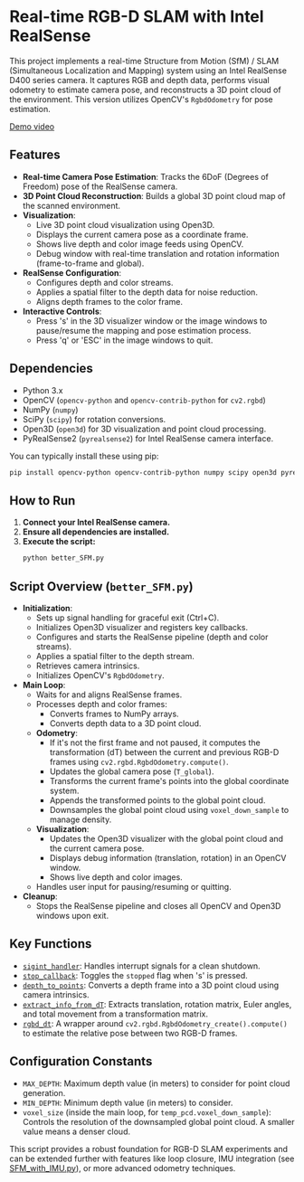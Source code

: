 # Real-time RGB-D SLAM with Intel RealSense

This project implements a real-time Structure from Motion (SfM) / SLAM (Simultaneous Localization and Mapping) system using an Intel RealSense D400 series camera. It captures RGB and depth data, performs visual odometry to estimate camera pose, and reconstructs a 3D point cloud of the environment. This version utilizes OpenCV's `RgbdOdometry` for pose estimation.

[Demo video](https://www.youtube.com/watch?v=fgqBE9i2YCI)

## Features

*   **Real-time Camera Pose Estimation**: Tracks the 6DoF (Degrees of Freedom) pose of the RealSense camera.
*   **3D Point Cloud Reconstruction**: Builds a global 3D point cloud map of the scanned environment.
*   **Visualization**:
    *   Live 3D point cloud visualization using Open3D.
    *   Displays the current camera pose as a coordinate frame.
    *   Shows live depth and color image feeds using OpenCV.
    *   Debug window with real-time translation and rotation information (frame-to-frame and global).
*   **RealSense Configuration**:
    *   Configures depth and color streams.
    *   Applies a spatial filter to the depth data for noise reduction.
    *   Aligns depth frames to the color frame.
*   **Interactive Controls**:
    *   Press 's' in the 3D visualizer window or the image windows to pause/resume the mapping and pose estimation process.
    *   Press 'q' or 'ESC' in the image windows to quit.

## Dependencies

*   Python 3.x
*   OpenCV (`opencv-python` and `opencv-contrib-python` for `cv2.rgbd`)
*   NumPy (`numpy`)
*   SciPy (`scipy`) for rotation conversions.
*   Open3D (`open3d`) for 3D visualization and point cloud processing.
*   PyRealSense2 (`pyrealsense2`) for Intel RealSense camera interface.

You can typically install these using pip:
```bash
pip install opencv-python opencv-contrib-python numpy scipy open3d pyrealsense2
```

## How to Run

1.  **Connect your Intel RealSense camera.**
2.  **Ensure all dependencies are installed.**
3.  **Execute the script:**
    ```bash
    python better_SFM.py
    ```

## Script Overview (`better_SFM.py`)

*   **Initialization**:
    *   Sets up signal handling for graceful exit (Ctrl+C).
    *   Initializes Open3D visualizer and registers key callbacks.
    *   Configures and starts the RealSense pipeline (depth and color streams).
    *   Applies a spatial filter to the depth stream.
    *   Retrieves camera intrinsics.
    *   Initializes OpenCV's `RgbdOdometry`.
*   **Main Loop**:
    *   Waits for and aligns RealSense frames.
    *   Processes depth and color frames:
        *   Converts frames to NumPy arrays.
        *   Converts depth data to a 3D point cloud.
    *   **Odometry**:
        *   If it's not the first frame and not paused, it computes the transformation (dT) between the current and previous RGB-D frames using `cv2.rgbd.RgbdOdometry.compute()`.
        *   Updates the global camera pose (`T_global`).
        *   Transforms the current frame's points into the global coordinate system.
        *   Appends the transformed points to the global point cloud.
        *   Downsamples the global point cloud using `voxel_down_sample` to manage density.
    *   **Visualization**:
        *   Updates the Open3D visualizer with the global point cloud and the current camera pose.
        *   Displays debug information (translation, rotation) in an OpenCV window.
        *   Shows live depth and color images.
    *   Handles user input for pausing/resuming or quitting.
*   **Cleanup**:
    *   Stops the RealSense pipeline and closes all OpenCV and Open3D windows upon exit.

## Key Functions

*   [`sigint_handler`](g%3A%2FMy%20Drive%2FPythonProjects%2FSfMRealsense%2Fbetter_SFM.py): Handles interrupt signals for a clean shutdown.
*   [`stop_callback`](g%3A%2FMy%20Drive%2FPythonProjects%2FSfMRealsense%2Fbetter_SFM.py): Toggles the `stopped` flag when 's' is pressed.
*   [`depth_to_points`](g%3A%2FMy%20Drive%2FPythonProjects%2FSfMRealsense%2Fbetter_SFM.py): Converts a depth frame into a 3D point cloud using camera intrinsics.
*   [`extract_info_from_dT`](g%3A%2FMy%20Drive%2FPythonProjects%2FSfMRealsense%2Fbetter_SFM.py): Extracts translation, rotation matrix, Euler angles, and total movement from a transformation matrix.
*   [`rgbd_dt`](g%3A%2FMy%20Drive%2FPythonProjects%2FSfMRealsense%2Fbetter_SFM.py): A wrapper around `cv2.rgbd.RgbdOdometry_create().compute()` to estimate the relative pose between two RGB-D frames.

## Configuration Constants

*   `MAX_DEPTH`: Maximum depth value (in meters) to consider for point cloud generation.
*   `MIN_DEPTH`: Minimum depth value (in meters) to consider.
*   `voxel_size` (inside the main loop, for `temp_pcd.voxel_down_sample`): Controls the resolution of the downsampled global point cloud. A smaller value means a denser cloud.

This script provides a robust foundation for RGB-D SLAM experiments and can be extended further with features like loop closure, IMU integration (see [SFM_with_IMU.py](g%3A%2FMy%20Drive%2FPythonProjects%2FSfMRealsense%2FSFM_with_IMU.py)), or more advanced odometry techniques.
